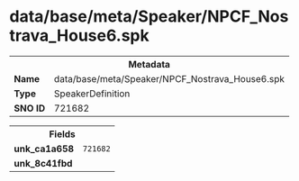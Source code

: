 <h1>data/base/meta/Speaker/NPCF_Nostrava_House6.spk</h1><table><tr><th colspan="100%">Metadata</th></tr><tr><td><b>Name</b></td><td>data/base/meta/Speaker/NPCF_Nostrava_House6.spk</td></tr><tr><td><b>Type</b></td><td>SpeakerDefinition</td></tr><tr><td><b>SNO ID</b></td><td>721682</td></tr></table>

<table><tr><th colspan="100%">Fields</th></tr><tr><td><b>unk_ca1a658</b></td><td><code>721682</code></td></tr><tr><td><b>unk_8c41fbd</b></td><td></td></tr></table>

